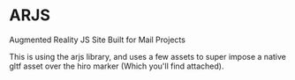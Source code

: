 # ARJS
Augmented Reality JS Site Built for Mail Projects



This is using the arjs library, and uses a few assets to super impose a native gltf asset over the hiro marker (Which you'll find attached).
